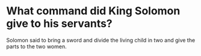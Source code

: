 # What command did King Solomon give to his servants?

Solomon said to bring a sword and divide the living child in two and give the parts to the two women.
